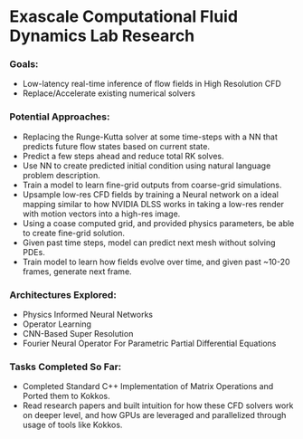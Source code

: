 # Exascale Computational Fluid Dynamics Lab Research

### Goals:
- Low-latency real-time inference of flow fields in High Resolution CFD
- Replace/Accelerate existing numerical solvers

### Potential Approaches:
- Replacing the Runge-Kutta solver at some time-steps with a NN that predicts future flow states based on current state.
- Predict a few steps ahead and reduce total RK solves.
- Use NN to create predicted initial condition using natural language problem description.
- Train a model to learn fine-grid outputs from coarse-grid simulations.
- Upsample low-res CFD fields by training a Neural network on a ideal mapping similar to how NVIDIA DLSS works in taking a low-res render with motion vectors into a high-res image. 
- Using a coase computed grid, and provided physics parameters, be able to create fine-grid solution.
- Given past time steps, model can predict next mesh without solving PDEs.
- Train model to learn  how fields evolve over time, and given past ~10-20 frames, generate next frame.

### Architectures Explored:
- Physics Informed Neural Networks
- Operator Learning
- CNN-Based Super Resolution
- Fourier Neural Operator For Parametric Partial Differential Equations

### Tasks Completed So Far:
- Completed Standard C++ Implementation of Matrix Operations and Ported them to Kokkos.
- Read research papers and built intuition for how these CFD solvers work on deeper level, and how GPUs are leveraged and parallelized through usage of tools like Kokkos.
